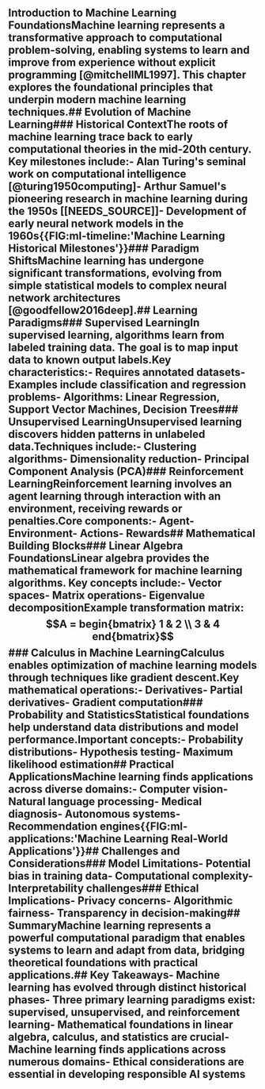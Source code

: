 ## Introduction to Machine Learning FoundationsMachine learning represents a transformative approach to computational problem-solving, enabling systems to learn and improve from experience without explicit programming [@mitchellML1997]. This chapter explores the foundational principles that underpin modern machine learning techniques.## Evolution of Machine Learning### Historical ContextThe roots of machine learning trace back to early computational theories in the mid-20th century. Key milestones include:- Alan Turing's seminal work on computational intelligence [@turing1950computing]- Arthur Samuel's pioneering research in machine learning during the 1950s [[NEEDS_SOURCE]]- Development of early neural network models in the 1960s{{FIG:ml-timeline:'Machine Learning Historical Milestones'}}### Paradigm ShiftsMachine learning has undergone significant transformations, evolving from simple statistical models to complex neural network architectures [@goodfellow2016deep].## Learning Paradigms### Supervised LearningIn supervised learning, algorithms learn from labeled training data. The goal is to map input data to known output labels.Key characteristics:- Requires annotated datasets- Examples include classification and regression problems- Algorithms: Linear Regression, Support Vector Machines, Decision Trees### Unsupervised LearningUnsupervised learning discovers hidden patterns in unlabeled data.Techniques include:- Clustering algorithms- Dimensionality reduction- Principal Component Analysis (PCA)### Reinforcement LearningReinforcement learning involves an agent learning through interaction with an environment, receiving rewards or penalties.Core components:- Agent- Environment- Actions- Rewards## Mathematical Building Blocks### Linear Algebra FoundationsLinear algebra provides the mathematical framework for machine learning algorithms. Key concepts include:- Vector spaces- Matrix operations- Eigenvalue decompositionExample transformation matrix:$$A = begin{bmatrix} 1 & 2 \\ 3 & 4 end{bmatrix}$$### Calculus in Machine LearningCalculus enables optimization of machine learning models through techniques like gradient descent.Key mathematical operations:- Derivatives- Partial derivatives- Gradient computation### Probability and StatisticsStatistical foundations help understand data distributions and model performance.Important concepts:- Probability distributions- Hypothesis testing- Maximum likelihood estimation## Practical ApplicationsMachine learning finds applications across diverse domains:- Computer vision- Natural language processing- Medical diagnosis- Autonomous systems- Recommendation engines{{FIG:ml-applications:'Machine Learning Real-World Applications'}}## Challenges and Considerations### Model Limitations- Potential bias in training data- Computational complexity- Interpretability challenges### Ethical Implications- Privacy concerns- Algorithmic fairness- Transparency in decision-making## SummaryMachine learning represents a powerful computational paradigm that enables systems to learn and adapt from data, bridging theoretical foundations with practical applications.## Key Takeaways- Machine learning has evolved through distinct historical phases- Three primary learning paradigms exist: supervised, unsupervised, and reinforcement learning- Mathematical foundations in linear algebra, calculus, and statistics are crucial- Machine learning finds applications across numerous domains- Ethical considerations are essential in developing responsible AI systems